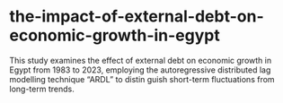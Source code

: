 # the-impact-of-external-debt-on-economic-growth-in-egypt
This study examines the effect of external debt on economic growth in Egypt from 1983  to 2023, employing the autoregressive distributed lag modelling technique “ARDL” to distin guish short-term fluctuations from long-term trends.
